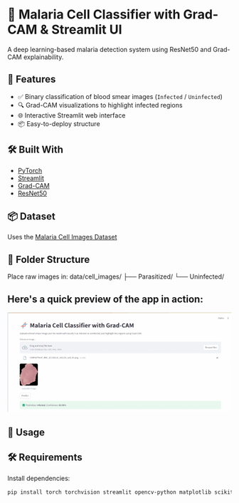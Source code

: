 # 🧬 Malaria Cell Classifier with Grad-CAM & Streamlit UI

A deep learning-based malaria detection system using ResNet50 and Grad-CAM explainability.

## 🚀 Features

- ✅ Binary classification of blood smear images (`Infected` / `Uninfected`)
- 🔍 Grad-CAM visualizations to highlight infected regions
- 🌐 Interactive Streamlit web interface
- 📦 Easy-to-deploy structure

## 🛠️ Built With

- [PyTorch](https://pytorch.org/)
- [Streamlit](https://streamlit.io/)
- [Grad-CAM](https://arxiv.org/abs/1610.02391)
- [ResNet50](https://pytorch.org/vision/stable/models.html)

## 📦 Dataset

Uses the [Malaria Cell Images Dataset](https://www.kaggle.com/iarunava/cell-images-for-detecting-malaria)

## 📁 Folder Structure

Place raw images in:
data/cell_images/
    ├── Parasitized/
    └── Uninfected/

## Here's a quick preview of the app in action:

![Malaria Classifier Demo](demo.gif)

## 🧪 Usage

## 🛠️ Requirements

Install dependencies:

```bash
pip install torch torchvision streamlit opencv-python matplotlib scikit-learn
```
